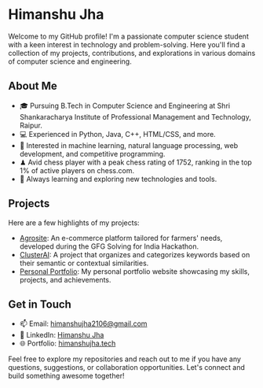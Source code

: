 # Himanshu Jha

Welcome to my GitHub profile! I'm a passionate computer science student with a keen interest in technology and problem-solving. Here you'll find a collection of my projects, contributions, and explorations in various domains of computer science and engineering.

## About Me

- 🎓 Pursuing B.Tech in Computer Science and Engineering at Shri Shankaracharya Institute of Professional Management and Technology, Raipur.
- 💻 Experienced in Python, Java, C++, HTML/CSS, and more.
- 🧠 Interested in machine learning, natural language processing, web development, and competitive programming.
- ♟ Avid chess player with a peak chess rating of 1752, ranking in the top 1% of active players on chess.com.
- 🌱 Always learning and exploring new technologies and tools.

## Projects

Here are a few highlights of my projects:

- [Agrosite](https://github.com/himanshujha2106/agrosite): An e-commerce platform tailored for farmers' needs, developed during the GFG Solving for India Hackathon.
- [ClusterAI](https://github.com/himanshujha2106/clusterai): A project that organizes and categorizes keywords based on their semantic or contextual similarities.
- [Personal Portfolio](https://github.com/himanshujha2106/portfolio): My personal portfolio website showcasing my skills, projects, and achievements.

## Get in Touch

- 📫 Email: himanshujha2106@gmail.com
- 💼 LinkedIn: [Himanshu Jha](https://www.linkedin.com/in/himanshu-jha-35b32b238/)
- 🌐 Portfolio: [himanshujha.tech](https://www.himanshujha.tech)

Feel free to explore my repositories and reach out to me if you have any questions, suggestions, or collaboration opportunities. Let's connect and build something awesome together!
